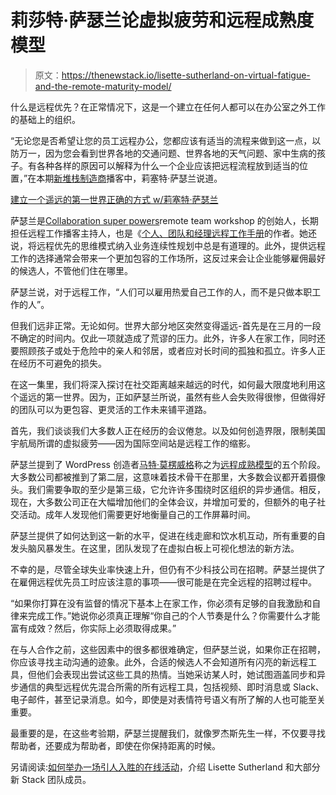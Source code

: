 # 莉莎特·萨瑟兰论虚拟疲劳和远程成熟度模型

> 原文：<https://thenewstack.io/lisette-sutherland-on-virtual-fatigue-and-the-remote-maturity-model/>

什么是远程优先？在正常情况下，这是一个建立在任何人都可以在办公室之外工作的基础上的组织。

“无论您是否希望让您的员工远程办公，您都应该有适当的流程来做到这一点，以防万一，因为您会看到世界各地的交通问题、世界各地的天气问题、家中生病的孩子。有各种各样的原因可以解释为什么一个企业应该把远程流程放到适当的位置，”在本期[新堆栈制造商](https://thenewstack.io/podcasts/makers)播客中，莉塞特·萨瑟兰说道。

[建立一个遥远的第一世界正确的方式 w/莉塞特·萨瑟兰](https://thenewstack.simplecast.com/episodes/building-a-remote-first-world-the-right-way-w-lisette-sutherland)

萨瑟兰是[Collaboration super powers](https://www.collaborationsuperpowers.com/book/)remote team workshop 的创始人，长期担任远程工作播客主持人，也是《[个人、团队和经理远程工作手册](https://www.amazon.com/Work-Together-Anywhere-Remotely-Successfully-Individuals-ebook/dp/B07C2TTZVG)的作者。她还说，将远程优先的思维模式纳入业务连续性规划中总是有道理的。此外，提供远程工作的选择通常会带来一个更加包容的工作场所，这反过来会让企业能够雇佣最好的候选人，不管他们住在哪里。

萨瑟兰说，对于远程工作，“人们可以雇用热爱自己工作的人，而不是只做本职工作的人”。

但我们远非正常。无论如何。世界大部分地区突然变得遥远-首先是在三月的一段不确定的时间内。仅此一项就造成了荒谬的压力。此外，许多人在家工作，同时还要照顾孩子或处于危险中的亲人和邻居，或者应对长时间的孤独和孤立。许多人正在经历不可避免的损失。

在这一集里，我们将深入探讨在社交距离越来越远的时代，如何最大限度地利用这个遥远的第一世界。因为，正如萨瑟兰所说，虽然有些人会失败得很惨，但做得好的团队可以为更包容、更灵活的工作未来铺平道路。

首先，我们谈谈我们大多数人正在经历的会议倦怠。以及如何创造界限，限制美国宇航局所谓的虚拟疲劳——因为国际空间站是远程工作的缩影。

萨瑟兰提到了 WordPress 创造者[马特·莫楞威格](https://ma.tt/)称之为[远程成熟模型](https://samharris.org/podcasts/194-new-future-work/)的五个阶段。大多数公司都被推到了第二层，这意味着技术骨干在那里，大多数会议都开着摄像头。我们需要争取的至少是第三级，它允许许多围绕时区组织的异步通信。相反，现在，大多数公司正在大幅增加他们的全体会议，并增加可爱的，但额外的电子社交活动。成年人发现他们需要更好地衡量自己的工作屏幕时间。

萨瑟兰提供了如何达到这一新的水平，促进在线走廊和饮水机互动，所有重要的自发头脑风暴发生。在这里，团队发现了在虚拟白板上可视化想法的新方法。

不幸的是，尽管全球失业率快速上升，但仍有不少科技公司在招聘。萨瑟兰提供了在雇佣远程优先员工时应该注意的事项——很可能是在完全远程的招聘过程中。

“如果你打算在没有监督的情况下基本上在家工作，你必须有足够的自我激励和自律来完成工作。”她说你必须真正理解“你自己的个人节奏是什么？你需要什么才能富有成效？然后，你实际上必须取得成果。”

在与人合作之前，这些因素中的很多都很难确定，但萨瑟兰说，如果你正在招聘，你应该寻找主动沟通的迹象。此外，合适的候选人不会知道所有闪亮的新远程工具，但他们会表现出尝试这些工具的热情。当她采访某人时，她试图涵盖同步和异步通信的典型远程优先混合所需的所有远程工具，包括视频、即时消息或 Slack、电子邮件，甚至记录消息。如今，即使是对表情符号语义有所了解的人也可能至关重要。

最重要的是，在这些考验期，萨瑟兰提醒我们，就像罗杰斯先生一样，不仅要寻找帮助者，还要成为帮助者，即使在你保持距离的时候。

另请阅读:[如何举办一场引人入胜的在线活动](https://www.linkedin.com/pulse/how-run-engaging-online-tech-event-jennifer-riggins/)，介绍 Lisette Sutherland 和大部分新 Stack 团队成员。

<svg xmlns:xlink="http://www.w3.org/1999/xlink" viewBox="0 0 68 31" version="1.1"><title>Group</title> <desc>Created with Sketch.</desc></svg>